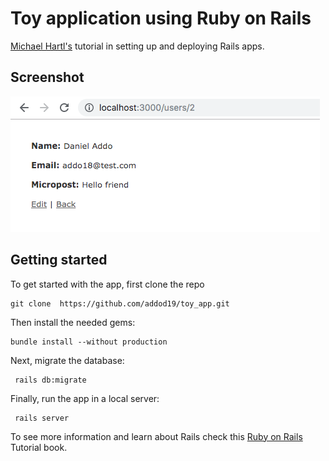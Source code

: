 # Toy application using Ruby on Rails

[Michael Hartl's](https://www.learnenough.com/ruby-on-rails-4th-edition-tutorial/beginning) tutorial in setting up and deploying Rails apps.

## Screenshot

![screenshot](public/screenshot.png)

## Getting started

To get started with the app, first clone the repo 

``` 
git clone  https://github.com/addod19/toy_app.git 
```
Then install the needed gems:

```
bundle install --without production 
```

Next, migrate the database:

```
 rails db:migrate
```

Finally, run the app in a local server:

```
 rails server
```

To see more information and learn about Rails check this [Ruby on Rails](https://www.railstutorial.org/book) Tutorial book.
